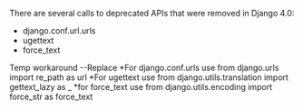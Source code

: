 There are several calls to deprecated APIs that were removed in Django 4.0:

- django.conf.url.urls
- ugettext
- force_text

Temp workaround --Replace
*For django.conf.urls use
from django.urls import re_path as url
*For ugettext use
from django.utils.translation import gettext_lazy as _
*for force_text use
from django.utils.encoding import force_str as force_text